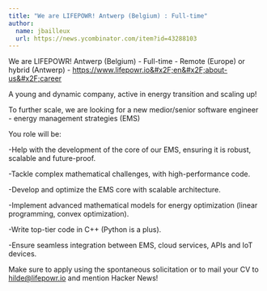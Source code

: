 ```yaml
---
title: "We are LIFEPOWR! Antwerp (Belgium) : Full-time"
author:
  name: jbailleux
  url: https://news.ycombinator.com/item?id=43288103
---
```

We are LIFEPOWR! Antwerp (Belgium) - Full-time - Remote (Europe) or hybrid (Antwerp) - <a href="https:&#x2F;&#x2F;www.lifepowr.io&#x2F;en&#x2F;about-us&#x2F;career" rel="nofollow">https:&#x2F;&#x2F;www.lifepowr.io&#x2F;en&#x2F;about-us&#x2F;career</a>

A young and dynamic company, active in energy transition and scaling up!

To further scale, we are looking for a new medior&#x2F;senior software engineer - energy management strategies (EMS)

You role will be:

-Help with the development of the core of our EMS, ensuring it is robust, scalable and future-proof.

-Tackle complex mathematical challenges, with high-performance code.

-Develop and optimize the EMS core with scalable architecture.

-Implement advanced mathematical models for energy optimization (linear programming, convex optimization).

-Write top-tier code in C++ (Python is a plus).

-Ensure seamless integration between EMS, cloud services, APIs and IoT devices.

Make sure to apply using the spontaneous solicitation or to mail your CV to hilde@lifepowr.io and mention Hacker News!
<JobApplication />
